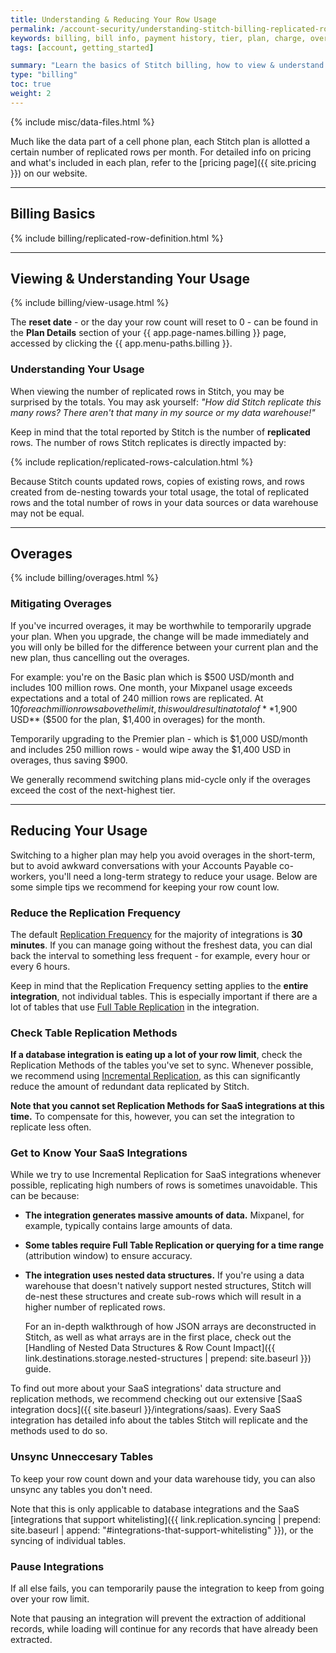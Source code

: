 ```yaml
---
title: Understanding & Reducing Your Row Usage
permalink: /account-security/understanding-stitch-billing-replicated-rows
keywords: billing, bill info, payment history, tier, plan, charge, overage, row usage, replicated row, replicated rows, usage, row count
tags: [account, getting_started]

summary: "Learn the basics of Stitch billing, how to view & understand your usage, mitigate overages, and keep your row count low."
type: "billing"
toc: true
weight: 2
---
```

{% include misc/data-files.html %}

Much like the data part of a cell phone plan, each Stitch plan is allotted a certain number of replicated rows per month. For detailed info on pricing and what's included in each plan, refer to the [pricing page]({{ site.pricing }}) on our website.

---

## Billing Basics

{% include billing/replicated-row-definition.html %}

---

## Viewing & Understanding Your Usage

{% include billing/view-usage.html %}

The **reset date** - or the day your row count will reset to 0 - can be found in the **Plan Details** section of your {{ app.page-names.billing }} page, accessed by clicking the {{ app.menu-paths.billing }}.

### Understanding Your Usage

When viewing the number of replicated rows in Stitch, you may be surprised by the totals. You may ask yourself: _"How did Stitch replicate this many rows? There aren't that many in my source or my data warehouse!"_

Keep in mind that the total reported by Stitch is the number of **replicated** rows. The number of rows Stitch replicates is directly impacted by:

{% include replication/replicated-rows-calculation.html %}

Because Stitch counts updated rows, copies of existing rows, and rows created from de-nesting towards your total usage, the total of replicated rows and the total number of rows in your data sources or data warehouse may not be equal.

---

## Overages

{% include billing/overages.html %}

### Mitigating Overages

If you've incurred overages, it may be worthwhile to temporarily upgrade your plan. When you upgrade, the change will be made immediately and you will only be billed for the difference between your current plan and the new plan, thus cancelling out the overages.

For example: you're on the Basic plan which is $500 USD/month and includes 100 million rows. One month, your Mixpanel usage exceeds expectations and a total of 240 million rows are replicated. At $10 for each million rows above the limit, this would result in a total of **$1,900 USD** ($500 for the plan, $1,400 in overages) for the month.

Temporarily upgrading to the Premier plan - which is $1,000 USD/month and includes 250 million rows - would wipe away the $1,400 USD in overages, thus saving $900.

We generally recommend switching plans mid-cycle only if the overages exceed the cost of the next-highest tier.

---

## Reducing Your Usage

Switching to a higher plan may help you avoid overages in the short-term, but to avoid awkward conversations with your Accounts Payable co-workers, you'll need a long-term strategy to reduce your usage. Below are some simple tips we recommend for keeping your row count low.

### Reduce the Replication Frequency

The default <a href="#" data-toggle="tooltip" data-original-title="{{ site.data.tooltips.replication-frequency }}">Replication Frequency</a> for the majority of integrations is **30 minutes**. If you can manage going without the freshest data, you can dial back the interval to something less frequent - for example, every hour or every 6 hours.

Keep in mind that the Replication Frequency setting applies to the **entire integration**, not individual tables. This is especially important if there are a lot of tables that use <a href="#" data-toggle="tooltip" data-original-title="{{ site.data.tooltips.full-table-rep }}">Full Table Replication</a> in the integration.

### Check Table Replication Methods

**If a database integration is eating up a lot of your row limit**, check the Replication Methods of the tables you've set to sync. Whenever possible, we recommend using <a href="#" data-toggle="tooltip" data-original-title="{{ site.data.tooltips.incremental-rep }}">Incremental Replication</a>, as this can significantly reduce the amount of redundant data replicated by Stitch.

**Note that you cannot set Replication Methods for SaaS integrations at this time.** To compensate for this, however, you can set the integration to replicate less often.

### Get to Know Your SaaS Integrations

While we try to use Incremental Replication for SaaS integrations whenever possible, replicating high numbers of rows is sometimes unavoidable. This can be because:

- **The integration generates massive amounts of data.** Mixpanel, for example, typically contains large amounts of data.
- **Some tables require Full Table Replication or querying for a time range** (attribution window) to ensure accuracy. 
- **The integration uses nested data structures.** If you're using a data warehouse that doesn't natively support nested structures, Stitch will de-nest these structures and create sub-rows which will result in a higher number of replicated rows.

   For an in-depth walkthrough of how JSON arrays are deconstructed in Stitch, as well as what arrays are in the first place, check out the [Handling of Nested Data Structures & Row Count Impact]({{ link.destinations.storage.nested-structures | prepend: site.baseurl }}) guide.

To find out more about your SaaS integrations' data structure and replication methods, we recommend checking out our extensive [SaaS integration docs]({{ site.baseurl }}/integrations/saas). Every SaaS integration has detailed info about the tables Stitch will replicate and the methods used to do so. 

### Unsync Unneccesary Tables

To keep your row count down and your data warehouse tidy, you can also unsync any tables you don't need.

Note that this is only applicable to database integrations and the SaaS [integrations that support whitelisting]({{ link.replication.syncing | prepend: site.baseurl | append: "#integrations-that-support-whitelisting" }}), or the syncing of individual tables.

### Pause Integrations

If all else fails, you can temporarily pause the integration to keep from going over your row limit.

Note that pausing an integration will prevent the extraction of additional records, while loading will continue for any records that have already been extracted.
